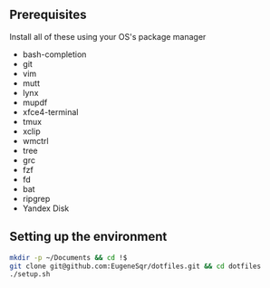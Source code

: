 ## Prerequisites
Install all of these using your OS's package manager

* bash-completion
* git
* vim
* mutt
* lynx
* mupdf
* xfce4-terminal
* tmux
* xclip
* wmctrl
* tree
* grc
* fzf
* fd
* bat
* ripgrep
* Yandex Disk

## Setting up the environment
```bash
mkdir -p ~/Documents && cd !$
git clone git@github.com:EugeneSqr/dotfiles.git && cd dotfiles
./setup.sh
```
